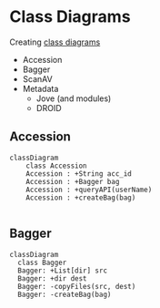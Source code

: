 # Class Diagrams

Creating [class diagrams](https://mermaid.js.org/syntax/classDiagram.html)

- Accession
- Bagger
- ScanAV
- Metadata
  - Jove (and modules)
  - DROID

## Accession

```mermaid
classDiagram
    class Accession
    Accession : +String acc_id
    Accession : +Bagger bag
    Accession : +queryAPI(userName)
    Accession : +createBag(bag)
    
```

## Bagger

```mermaid
classDiagram
  class Bagger
  Bagger: +List[dir] src
  Bagger: +dir dest
  Bagger: -copyFiles(src, dest)
  Bagger: -createBag(bag)
```
